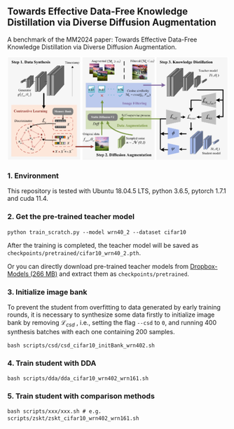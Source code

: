 ## Towards Effective Data-Free Knowledge Distillation via Diverse Diffusion Augmentation

A benchmark of the MM2024 paper: Towards Effective Data-Free Knowledge Distillation via Diverse Diffusion Augmentation.

<img src="images/overview.png">

### 1. Environment

This repository is tested with Ubuntu 18.04.5 LTS, python 3.6.5, pytorch 1.7.1 and cuda 11.4.

### 2. Get the pre-trained teacher model

```
python train_scratch.py --model wrn40_2 --dataset cifar10
```

After the training is completed, the teacher model will be saved as `checkpoints/pretrained/cifar10_wrn40_2.pth`.

Or you can directly download pre-trained teacher models from [Dropbox-Models (266 MB)](https://www.dropbox.com/sh/w8xehuk7debnka3/AABhoazFReE_5mMeyvb4iUWoa?dl=0) and extract them as `checkpoints/pretrained`.

### 3. Initialize image bank

To prevent the student from overfitting to data generated by early training rounds, it is necessary to synthesize some data firstly to initialize image bank by removing $\mathcal{L}_{csd}$ , i.e., setting the flag `--csd` to `0`, and running 400 synthesis batches with each one containing 200 samples.

```
bash scripts/csd/csd_cifar10_initBank_wrn402.sh
```

### 4. Train student with DDA

```
bash scripts/dda/dda_cifar10_wrn402_wrn161.sh
```

### 5. Train student with comparison methods

```
bash scripts/xxx/xxx.sh # e.g. scripts/zskt/zskt_cifar10_wrn402_wrn161.sh
```



